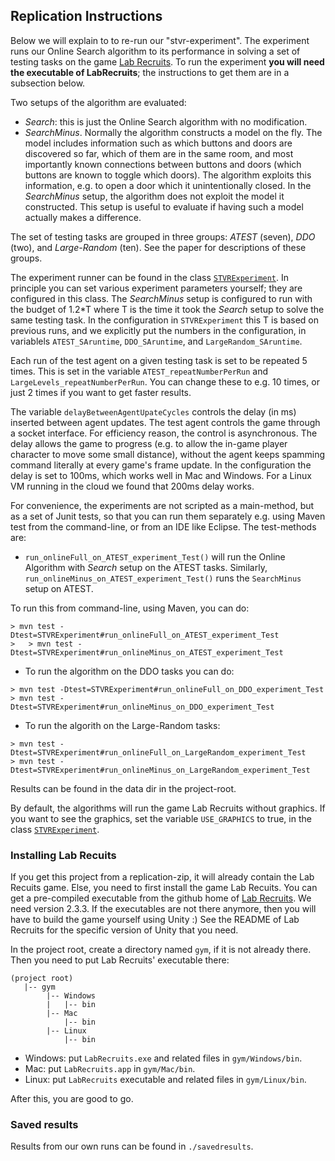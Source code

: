 ## Replication Instructions

Below we will explain to to re-run our "stvr-experiment". The experiment runs our Online Search algorithm to its performance in solving a set of testing tasks on the game [Lab Recruits](https://github.com/iv4xr-project/labrecruits).
To run the experiment **you will need the executable of LabRecruits**; the instructions to get them are in a subsection below.

Two setups of the algorithm are evaluated:
   * _Search_: this is just the Online Search algorithm with no modification.
   * _SearchMinus_. Normally the algorithm constructs a model on the fly. The model includes information such as which buttons and doors are discovered so far, which of them are in the same room, and most importantly known connections between buttons and doors (which buttons are known to toggle which doors). The algorithm exploits this information, e.g. to open a door which it unintentionally closed. In the _SearchMinus_ setup, the algorithm does not exploit the model it constructed. This setup is useful to evaluate if having such a model actually makes a difference.


The set of testing tasks are grouped in three groups: _ATEST_ (seven), _DDO_ (two), and _Large-Random_ (ten). See the paper for descriptions of these groups.

The experiment runner can be found in the class [`STVRExperiment`](./src/test/java/stvrExperiment/STVRExperiment.java).
In principle you can set various experiment parameters yourself; they are configured in this class. The _SearchMinus_ setup is configured to run with the budget of 1.2*T where T is the time it took the _Search_ setup to solve the same testing task. In the configuration in `STVRExperiment` this T is based on previous runs, and we explicitly put the numbers in the configuration, in variablels `ATEST_SAruntime`, `DDO_SAruntime`, and `LargeRandom_SAruntime`.

Each run of the test agent on a given testing task is set to be repeated 5 times. This is set in the variable `ATEST_repeatNumberPerRun` and `LargeLevels_repeatNumberPerRun`. You can change these to e.g. 10 times, or just 2 times if you want to get faster results.

The variable `delayBetweenAgentUpateCycles` controls the delay (in ms) inserted between agent updates. The test agent controls the game through a socket interface. For efficiency reason, the control is asynchronous. The delay allows the game to progress (e.g. to allow the in-game player character to move some small distance), without the agent keeps spamming command literally at every game's frame update. In the configuration the delay is set to 100ms, which works well in Mac and Windows. For a Linux VM running in the cloud we found that 200ms delay works.

For convenience, the experiments are not scripted as a main-method, but as a set of Junit tests, so that you can run them separately e.g. using Maven test from the command-line, or from an IDE like Eclipse. The test-methods are:

  * `run_onlineFull_on_ATEST_experiment_Test()` will run the Online Algorithm with _Search_ setup on the ATEST tasks.
  Similarly, `run_onlineMinus_on_ATEST_experiment_Test()` runs the `SearchMinus` setup on ATEST.

  To run this from command-line, using Maven, you can do:

  ```
  > mvn test -Dtest=STVRExperiment#run_onlineFull_on_ATEST_experiment_Test
  >   > mvn test -Dtest=STVRExperiment#run_onlineMinus_on_ATEST_experiment_Test
  ```

  * To run the algorithm on the DDO tasks you can do:

  ```
  > mvn test -Dtest=STVRExperiment#run_onlineFull_on_DDO_experiment_Test
  > mvn test -Dtest=STVRExperiment#run_onlineMinus_on_DDO_experiment_Test
  ```

  * To run the algorith on the Large-Random tasks:

  ```
  > mvn test -Dtest=STVRExperiment#run_onlineFull_on_LargeRandom_experiment_Test
  > mvn test -Dtest=STVRExperiment#run_onlineMinus_on_LargeRandom_experiment_Test
  ```

Results can be found in the data dir in the project-root.

By default, the algorithms will run the game Lab Recruits without graphics. If you want to see the graphics, set the variable `USE_GRAPHICS` to true,  in the class [`STVRExperiment`](./src/test/java/stvrExperiment/STVRExperiment.java).

### Installing Lab Recuits

If you get this project from a replication-zip, it will already contain the Lab Recuits game. Else, you need to first install the game Lab Recuits. You can get a pre-compiled executable from the github home of [Lab Recruits](https://github.com/iv4xr-project/labrecruits). We need version 2.3.3.
If the executables are not there anymore, then you will have to build the game yourself using Unity :) See the README of Lab Recruits for the specific version of Unity that you need.

In the project root, create a directory named `gym`, if it is not already there. Then you need to put Lab Recruits' executable there:

```
(project root)
   |-- gym
        |-- Windows
        |   |-- bin
        |-- Mac
            |-- bin
        |-- Linux  
            |-- bin   
```
   * Windows: put  `LabRecruits.exe` and related files in `gym/Windows/bin`.
   * Mac: put `LabRecruits.app` in `gym/Mac/bin`.
   * Linux: put `LabRecruits` executable and related files in `gym/Linux/bin`.

After this, you are good to go.

### Saved results

Results from our own runs can be found in `./savedresults`.
